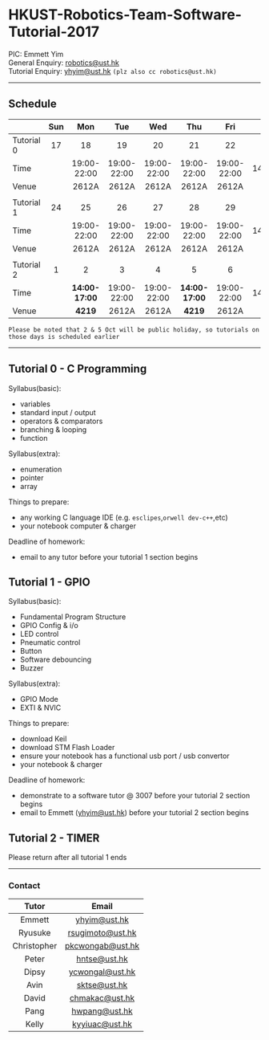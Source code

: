# HKUST-Robotics-Team-Software-Tutorial-2017

PIC: Emmett Yim<br>
General Enquiry: robotics@ust.hk<br>
Tutorial Enquiry: yhyim@ust.hk ```(plz also cc robotics@ust.hk)```<br>

---

## Schedule
| | Sun | Mon | Tue | Wed | Thu | Fri | Sat |
| :--- | :---: | :---: | :---: | :---: | :---: | :---: | :---: |
| Tutorial 0 | 17 | 18 | 19 | 20 | 21 | 22 | 23 |
| Time | | 19:00-22:00 | 19:00-22:00 | 19:00-22:00 | 19:00-22:00 | 19:00-22:00 | 14:00-:1700 |
| Venue | | 2612A | 2612A | 2612A | 2612A | 2612A | 2612A |
| | | | | | |
| Tutorial 1 | 24 | 25 | 26 | 27 | 28 | 29 | 30 |
| Time | | 19:00-22:00 | 19:00-22:00 | 19:00-22:00 | 19:00-22:00 | 19:00-22:00 | 14:00-17:00 |
| Venue | | 2612A | 2612A | 2612A | 2612A | 2612A | 2612A |
| | | | | | |
| Tutorial 2 | 1 | 2 | 3 | 4 | 5 | 6 | 7 |
| Time | | **14:00-17:00** | 19:00-22:00 | 19:00-22:00 | **14:00-17:00** | 19:00-22:00 | 14:00-17:00 |
| Venue | | **4219** | 2612A | 2612A | **4219** | 2612A | 2612A |

```Please be noted that 2 & 5 Oct will be public holiday, so tutorials on those days is scheduled earlier```

---

## Tutorial 0 - C Programming
Syllabus(basic):
- variables
- standard input / output
- operators & comparators
- branching & looping
- function

Syllabus(extra):
- enumeration
- pointer
- array

Things to prepare:
- any working C language IDE (e.g. ```esclipes```,```orwell dev-c++```,etc)
- your notebook computer & charger

Deadline of homework:
- email to any tutor before your tutorial 1 section begins

## Tutorial 1 - GPIO
Syllabus(basic):
- Fundamental Program Structure
- GPIO Config & i/o
- LED control
- Pneumatic control
- Button
- Software debouncing
- Buzzer

Syllabus(extra):
- GPIO Mode
- EXTI & NVIC

Things to prepare:
- download Keil
- download STM Flash Loader
- ensure your notebook has a functional usb port / usb convertor
- your notebook & charger

Deadline of homework:
- demonstrate to a software tutor @ 3007 before your tutorial 2 section begins
- email to Emmett (yhyim@ust.hk) before your tutorial 2 section begins

## Tutorial 2 - TIMER
Please return after all tutorial 1 ends

---

### Contact
| Tutor | Email |
| :---: | :---: |
| Emmett | yhyim@ust.hk |
| Ryusuke | rsugimoto@ust.hk |
| Christopher | pkcwongab@ust.hk |
| Peter | hntse@ust.hk |
| Dipsy | ycwongal@ust.hk |
| Avin | sktse@ust.hk |
| David | chmakac@ust.hk |
| Pang | hwpang@ust.hk |
| Kelly | kyyiuac@ust.hk |
